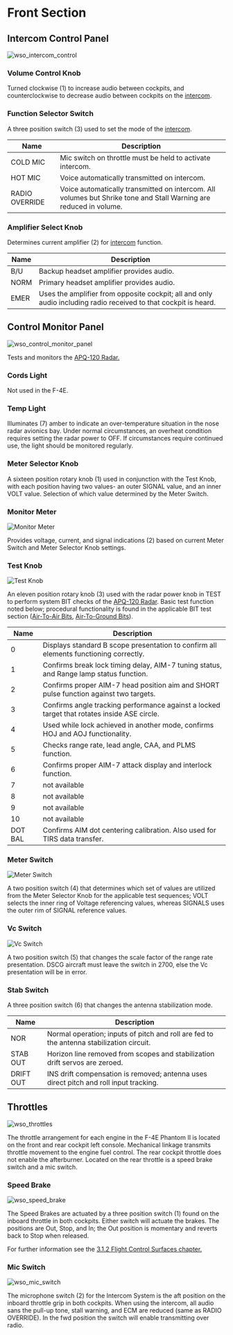# Front Section

## Intercom Control Panel

![wso_intercom_control](../../../img/wso_intercom_panel.jpg)

### Volume Control Knob

Turned clockwise (<num>1</num>) to increase audio between cockpits, and counterclockwise to
decrease audio between cockpits on the [intercom](../../../systems/nav_com/intercom.md).

### Function Selector Switch

A three position switch (<num>3</num>) used to set the mode of
the [intercom](../../../systems/nav_com/intercom.md).

| Name           | Description                                                                                                       |
|----------------|-------------------------------------------------------------------------------------------------------------------|
| COLD MIC       | Mic switch on throttle must be held to activate intercom.                                                         |
| HOT MIC        | Voice automatically transmitted on intercom.                                                                      |
| RADIO OVERRIDE | Voice automatically transmitted on intercom. All volumes but Shrike tone and Stall Warning are reduced in volume. |

### Amplifier Select Knob

Determines current amplifier (<num>2</num>) for [intercom](../../../systems/nav_com/intercom.md) function.

| Name | Description                                                                                                     |
|------|-----------------------------------------------------------------------------------------------------------------|
| B/U  | Backup headset amplifier provides audio.                                                                        |
| NORM | Primary headset amplifier provides audio.                                                                       |
| EMER | Uses the amplifier from opposite cockpit; all and only audio including radio received to that cockpit is heard. |

## Control Monitor Panel

![wso_control_monitor_panel](../../../img/wso_control_monitor_panel.jpg)

Tests and monitors the [APQ-120 Radar.](../../../systems/radar/overview.md)

### Cords Light

Not used in the F-4E.

### Temp Light

Illuminates (<num>7</num>) amber to indicate an over-temperature situation in the nose radar
avionics bay. Under normal circumstances, an overheat condition requires setting
the radar power to OFF. If circumstances require continued use, the light should
be monitored regularly.

### Meter Selector Knob

A sixteen position rotary knob (<num>1</num>) used in conjunction with the Test Knob, with each
position having two values- an outer SIGNAL value, and an inner VOLT value.
Selection of which value determined by the Meter Switch.

### Monitor Meter

![Monitor Meter](../../../img/wso_control_monitor_meter.jpg)

Provides voltage, current, and signal indications (<num>2</num>) based on current Meter Switch
and Meter Selector Knob settings.

### Test Knob

![Test Knob](../../../img/wso_control_monitor_test_switch.jpg)

An eleven position rotary knob (<num>3</num>) used with the radar power knob in TEST to perform
system BIT checks of the [APQ-120 Radar](../../../systems/radar/overview.md).
Basic test function noted below;
procedural functionality is found in the applicable BIT test section
([Air-To-Air Bits](../../../procedures/bit_tests/radar_air_to_air.md),
[Air-To-Ground Bits](../../../procedures/bit_tests/radar_air_to_ground.md)).

| Name    | Description                                                                                 |
|---------|---------------------------------------------------------------------------------------------|
| 0       | Displays standard B scope presentation to confirm all elements functioning correctly.       |
| 1       | Confirms break lock timing delay, AIM-7 tuning status, and Range lamp status function.      |
| 2       | Confirms proper AIM-7 head position aim and SHORT pulse function against two targets.       |
| 3       | Confirms angle tracking performance against a locked target that rotates inside ASE circle. |
| 4       | Used while lock achieved in another mode, confirms HOJ and AOJ functionality.               |
| 5       | Checks range rate, lead angle, CAA, and PLMS function.                                      |
| 6       | Confirms proper AIM-7 attack display and interlock function.                                |
| 7       | not available                                                                               |
| 8       | not available                                                                               |
| 9       | not available                                                                               |
| 10      | not available                                                                               |
| DOT BAL | Confirms AIM dot centering calibration. Also used for TIRS data transfer.                   |

### Meter Switch

![Meter Switch](../../../img/wso_control_meter_signals_switch.jpg)

A two position switch (<num>4</num>) that determines which set of values are utilized from the Meter Selector
Knob for the applicable test sequences; VOLT selects the inner ring of Voltage referencing
values, whereas SIGNALS uses the outer rim of SIGNAL reference values.

### Vc Switch

![Vc Switch](../../../img/wso_control_meter_vc_switch.jpg)

A two position switch (<num>5</num>) that changes the scale factor of the range rate presentation. DSCG
aircraft must leave the switch in 2700, else the Vc presentation will be in error.

### Stab Switch

A three position switch (<num>6</num>) that changes the antenna stabilization mode.

| Name      | Description                                                                              |
|-----------|------------------------------------------------------------------------------------------|
| NOR       | Normal operation; inputs of pitch and roll are fed to the antenna stabilization circuit. |
| STAB OUT  | Horizon line removed from scopes and stabilization drift servos are zeroed.              |
| DRIFT OUT | INS drift compensation is removed; antenna uses direct pitch and roll input tracking.    |

## Throttles

![wso_throttles](../../../img/wso_throttles.jpg)

The throttle arrangement for each engine in the F-4E Phantom II is located on the front and rear
cockpit left console. Mechanical linkage transmits throttle movement to the engine fuel control. The
rear cockpit throttle does not enable the afterburner. Located on the rear throttle is a speed brake
switch and a mic switch.

### Speed Brake

![wso_speed_brake](../../../img/wso_throttles_speed_brake.jpg)

The Speed Brakes are actuated by a three position switch (<num>1</num>) found on the inboard
throttle in both cockpits. Either switch will actuate the brakes. The positions
are Out, Stop, and In; the Out position is momentary and reverts back to Stop when released.

For further information see
the [3.1.2 Flight Control Surfaces chapter.](../../../systems/flight_controls_gear/flight_controls.md#speed-brakes)

### Mic Switch

![wso_mic_switch](../../../img/wso_throttles_mic_switch.jpg)

The microphone switch (<num>2</num>) for the Intercom System is the aft position on the inboard
throttle grip in both cockpits. When using the intercom, all audio sans the
pull-up tone, stall warning, and ECM are reduced (same as RADIO OVERRIDE). In the fwd position the
switch will enable transmitting over radio.
